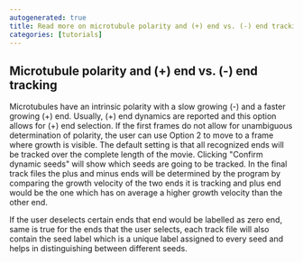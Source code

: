 ```yaml
---
autogenerated: true
title: Read more on microtubule polarity and (+) end vs. (-) end tracking
categories: [tutorials]
---
```


## Microtubule polarity and (+) end vs. (-) end tracking

Microtubules have an intrinsic polarity with a slow growing (-) and a faster growing (+) end. Usually, (+) end dynamics are reported and this option allows for (+) end selection. If the first frames do not allow for unambiguous determination of polarity, the user can use Option 2 to move to a frame where growth is visible. The default setting is that all recognized ends will be tracked over the complete length of the movie. Clicking "Confirm dynamic seeds" will show which seeds are going to be tracked. In the final track files the plus and minus ends will be determined by the program by comparing the growth velocity of the two ends it is tracking and plus end would be the one which has on average a higher growth velocity than the other end.

If the user deselects certain ends that end would be labelled as zero end, same is true for the ends that the user selects, each track file will also contain the seed label which is a unique label assigned to every seed and helps in distinguishing between different seeds.

